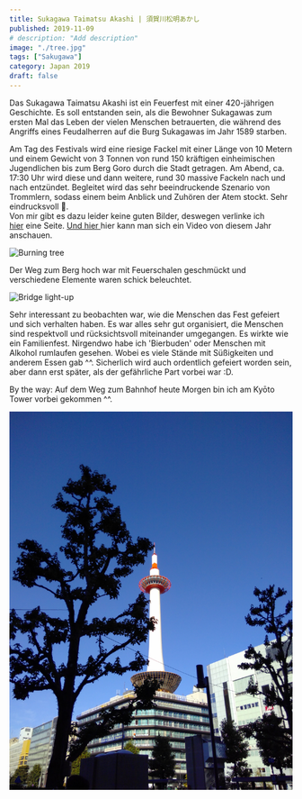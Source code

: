 ```yaml
---
title: Sukagawa Taimatsu Akashi | 須賀川松明あかし
published: 2019-11-09
# description: "Add description"
image: "./tree.jpg"
tags: ["Sakugawa"]
category: Japan 2019
draft: false
---
```


Das Sukagawa Taimatsu Akashi ist ein Feuerfest mit einer 420-jährigen Geschichte. Es soll entstanden sein, als die Bewohner Sukagawas zum ersten Mal das Leben
 der vielen Menschen betrauerten, die während des Angriffs eines Feudalherren auf die Burg Sukagawas im Jahr 1589 starben. 

Am Tag des Festivals wird eine riesige Fackel mit einer Länge von 10 Metern und einem Gewicht von 3 Tonnen von rund 150 kräftigen einheimischen Jugendlichen 
bis zum Berg Goro durch die Stadt getragen. Am Abend, ca. 17:30 Uhr wird diese und dann weitere, rund 30 massive Fackeln nach und nach entzündet. Begleitet 
wird das sehr beeindruckende Szenario von Trommlern, sodass einem beim Anblick und Zuhören der Atem stockt. Sehr eindrucksvoll 🥹.  
Von mir gibt es dazu leider keine guten Bilder, deswegen verlinke ich  
<a href="https://ohmatsuri.com/en/articles/fukushima-sukagawa-taimatsu-akashi" target="_blank" rel="noopener noreferrer">hier</a> eine Seite. 
<a href="https://guides-japan.com/event_spots/detail/3385/Nov_19%2C_2019_____Sukagawa_Taimatsu_Akashi" target="_blank" rel="noopener noreferrer">
Und hier </a>hier kann man sich ein Video von diesem Jahr anschauen. 

![Burning tree](./tree.jpg)

Der Weg zum Berg hoch war mit Feuerschalen geschmückt und verschiedene Elemente waren schick beleuchtet. 

![Bridge light-up](./bridge.jpg)

Sehr interessant zu beobachten war, wie die Menschen das Fest gefeiert und sich verhalten haben. Es war alles sehr gut organisiert, die Menschen sind 
respektvoll und rücksichtsvoll miteinander umgegangen. Es wirkte wie ein Familienfest. Nirgendwo habe ich 'Bierbuden' oder Menschen mit Alkohol rumlaufen 
gesehen. Wobei es viele Stände mit Süßigkeiten und anderem Essen gab ^^. Sicherlich wird auch ordentlich gefeiert worden sein, aber dann erst später, als der 
gefährliche Part vorbei war :D.

By the way: Auf dem Weg zum Bahnhof heute Morgen bin ich am Kyōto Tower vorbei gekommen ^^. 

![Kyōto tower](./kyoto.jpg)
